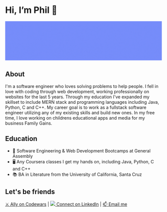 <html>
<body>
  <h1>Hi, I’m Phil 👋 </h1>
  <img src="/github-profile-banner.gif" alt="Image that reads "Phil Garbrecht, Software Engineer, Java, Python, C, C++, Javascript, CSS, HTML">         <h2>About</h2>      
  <p>I'm a software engineer who loves solving problems to help people. I fell in love with coding through web development, working professionally on websites for the last 5 years. Through my education I've expanded my skillset to include MERN stack and programming languages including Java, Python, C and C++. My career goal is to work as a fullstack software engineer utilizing any of my existing skills and build new ones. In my free time, I love working on childrens educational apps and media for my business Family Gains.</p>                                                                                                                        
  <h2>Education</h2>                                                                                                                   
  <ul>
<li>🥾 Software Engineering & Web Development Bootcamps at General Assembly</li>
<li>🖥️ Any Coursera classes I get my hands on, including Java, Python, C and C++</li>
<li>📚 BA in Literature from the University of California, Santa Cruz</li>
  </ul>
  <h2>Let's be friends</h2> 
  <a href = "https://www.codewars.com/users/pgarbrecht">⚔️ Ally on Codewars</a> | <a href = "https://www.linkedin.com/in/philgarbrecht/"><img src="https://content.linkedin.com/content/dam/me/business/en-us/amp/brand-site/v2/bg/LI-Bug.svg.original.svg" width="20px" margin-top="10px" > Connect on LinkedIn</a> | <a href = "mailto: philgarbrecht@gmail.com">📫 Email me</a>                                                                                                                                                           
  </body>
</html>
